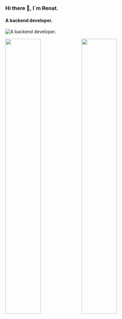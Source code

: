 
### Hi there 👋, I`m Renat.
#### A backend developer.
![A backend developer.](https://sun9-39.userapi.com/impg/yO55SDDgWMIgtKWU1xSDYxSR9IRxPdWS7pZE-g/XGNch8vUNX8.jpg?size=681x176&quality=96&sign=ad5522bea12bac05032c350720382095&type=album)



<img align="left" width="47%" src="https://github-readme-stats.vercel.app/api?username=rollergod&show_icons=true&theme=dracula"/>
<img align="left" width="47%" src="https://github-readme-stats.vercel.app/api/top-langs/?username=rollergod"/>
